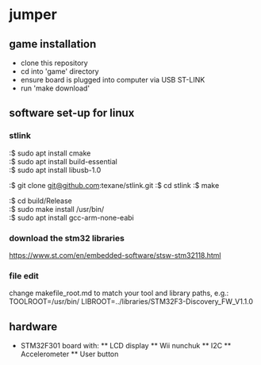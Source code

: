 # jumper

## game installation
* clone this repository
* cd into 'game' directory
* ensure board is plugged into computer via USB ST-LINK
* run 'make download'

## software set-up for linux

### stlink

:$ sudo apt install cmake  
:$ sudo apt install build-essential  
:$ sudo apt install libusb-1.0  

:$ git clone git@github.com:texane/stlink.git
:$ cd stlink
:$ make

:$ cd build/Release  
:$ sudo make install /usr/bin/  
:$ sudo apt install gcc-arm-none-eabi  

### download the stm32 libraries
https://www.st.com/en/embedded-software/stsw-stm32118.html

### file edit
change makefile_root.md to match your tool and library paths, e.g.:
TOOLROOT=/usr/bin/
LIBROOT=../libraries/STM32F3-Discovery_FW_V1.1.0

## hardware
* STM32F301 board with:
  ** LCD display
  ** Wii nunchuk
  ** I2C
  ** Accelerometer
  ** User button

